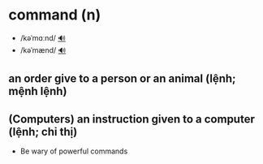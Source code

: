# command (n)

- /kəˈmɑːnd/ [🔊](https://www.oxfordlearnersdictionaries.com/media/english/uk_pron/c/com/comma/command__gb_1.mp3)
- /kəˈmænd/ [🔊](https://www.oxfordlearnersdictionaries.com/media/english/us_pron/c/com/comma/command__us_2.mp3)

## an order give to a person or an animal (lệnh; mệnh lệnh)

## (Computers) an instruction given to a computer (lệnh; chỉ thị)

- Be wary of powerful commands